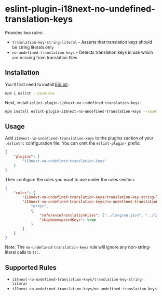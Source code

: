 # eslint-plugin-i18next-no-undefined-translation-keys

Provides two rules:
- `translation-key-string-literal` - Asserts that translation keys should be string literals only
- `no-undefined-translation-keys` - Detects translation keys in use which are missing from translation files

## Installation

You'll first need to install [ESLint](https://eslint.org/):

```sh
npm i eslint --save-dev
```

Next, install `eslint-plugin-i18next-no-undefined-translation-keys`:

```sh
npm install eslint-plugin-i18next-no-undefined-translation-keys --save-dev
```

## Usage

Add `i18next-no-undefined-translation-keys` to the plugins section of your `.eslintrc` configuration file. You can omit the `eslint-plugin-` prefix:

```json
{
    "plugins": [
        "i18next-no-undefined-translation-keys"
    ]
}
```


Then configure the rules you want to use under the rules section.

```json
{
    "rules": {
        "i18next-no-undefined-translation-keys/translation-key-string-literal": "error",
        "i18next-no-undefined-translation-keys/no-undefined-translation-keys": [
            "error",
            {
                "referenceTranslationFiles": ["../lang/en.json", "../lang/units-of-measure.en.json"],
                "skipNamespacedKeys": true
            }
        ]
    }
}
```

Note: The `no-undefined-translation-keys` rule will ignore any non-string-literal calls to `t()`.

## Supported Rules

* `i18next-no-undefined-translation-keys/translation-key-string-literal`
* `i18next-no-undefined-translation-keys/no-undefined-translation-keys`
